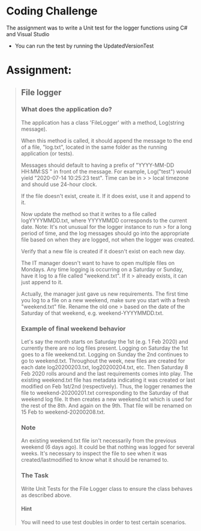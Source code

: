 # Coding Challenge
The assignment was to write a Unit test for the logger functions using C# and Visual Studio
 

- You can run the test by running the UpdatedVersionTest


# Assignment:

> ## File logger
> 
> ### What does the application do?
> The application has a class 'FileLogger' with a method, Log(string message).
> 
> When this method is called, it should append the message to the end of a file, "log.txt", located in the same folder as the running application (or tests).
> 
> Messages should default to having a prefix of "YYYY-MM-DD HH:MM:SS " in front of the message. For example, Log("test") would yield "2020-07-14 10:25:23 test". Time can be in > > local timezone and should use 24-hour clock.
> 
> If the file doesn't exist, create it. If it does exist, use it and append to it.
> 
> Now update the method so that it writes to a file called logYYYYMMDD.txt, where YYYYMMDD corresponds to the current date. Note: It's not unusual for the logger instance to run > for a long period of time, and the log messages should go into the appropriate file based on when they are logged, not when the logger was created.
> 
> Verify that a new file is created if it doesn't exist on each new day.
> 
> The IT manager doesn't want to have to open multiple files on Mondays. Any time logging is occurring on a Saturday or Sunday, have it log to a file called "weekend.txt". If it > already exists, it can just append to it.
> 
> Actually, the manager just gave us new requirements. The first time you log to a file on a new weekend, make sure you start with a fresh "weekend.txt" file. Rename the old one > based on the date of the Saturday of that weekend, e.g. weekend-YYYYMMDD.txt.
> 
> ### Example of final weekend behavior
> Let's say the month starts on Saturday the 1st (e.g. 1 Feb 2020) and currently there are no log files present. Logging on Saturday the 1st goes to a file weekend.txt. Logging on Sunday the 2nd continues to go to weekend.txt. Throughout the week, new files are created for each date log20200203.txt, log20200204.txt, etc. Then Saturday 8 Feb 2020 rolls around and the last requirements comes into play. The existing weekend.txt file has metadata indicating it was created or last modified on Feb 1st/2nd (respectively). Thus, the logger renames the file to weekend-20200201.txt corresponding to the Saturday of that weekend log file. It then creates a new weekend.txt which is used for the rest of the 8th. And again on the 9th. That file will be renamed on 15 Feb to weekend-20200208.txt.
> 
> ### Note
> An existing weekend.txt file isn't necessarily from the previous weekend (6 days ago). It could be that nothing was logged for several weeks. It's necessary to inspect the file to see when it was created/lastmodified to know what it should be renamed to.
> 
> ### The Task
> Write Unit Tests for the File Logger class to ensure the class behaves as described above.
> 
> #### Hint
> You will need to use test doubles in order to test certain scenarios.
